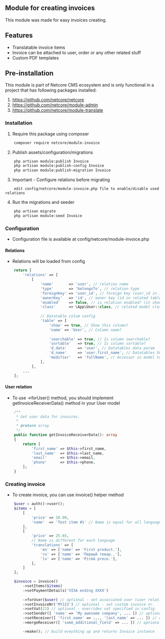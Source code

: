 ## Module for creating invoices
This module was made for easy invoices creating.

## Features

- Translatable invoice items
- Invoice can be attached to user, order or any other related stuff
- Custom PDF templates

## Pre-installation

This module is part of Netcore CMS ecosystem and is only functional in a project that has following packages installed:

1. https://github.com/netcore/netcore
2. https://github.com/netcore/module-admin
3. https://github.com/netcore/module-translate

### Installation

 1. Require this package using composer
```bash
    composer require netcore/module-invoice
```

 2. Publish assets/configuration/migrations
```bash
    php artisan module:publish Invoice
    php artisan module:publish-config Invoice
    php artisan module:publish-migration Invoice
```

 3. Important - Configure relations before migrating
```text
    edit config/netcore/module-invoice.php file to enable/disable used relations
```

 4. Run the migrations and seeder
```bash 
    php artisan migrate
    php artisan module:seed Invoice
```

### Configuration

 - Configuration file is available at config/netcore/module-invoice.php

#### Relations

- Relations will be loaded from config
```php
    return [
        'relations' => [
            [
                'name'       => 'user', // relation name
                'type'       => 'belongsTo', // relation type
                'foreignKey' => 'user_id', // foreign key (user_id in invoices table in this case)
                'ownerKey'   => 'id', // owner key (id in related table in this case)
                'enabled'    => false, // is relation enabled? (it should be enable when migrating)
                'class'      => \App\User::class, // related model class
    
                // Datatable colum config
                'table' => [
                    'show' => true, // Show this column?
                    'name' => 'User', // Column name?
    
                    'searchable' => true, // Is column searchable?
                    'sortable'   => true, // Is column sortable?
                    'd_data'     => 'user', // Datatables data param
                    'd_name'     => 'user.first_name', // Datatables SQL field param
                    'modifier'   => 'fullName', // Accessor in model to format display format
                ],
            ],
        ...
    ];
```

#### User relation

- To use ->forUser() method, you should implement getInvoiceReceiverData() method in your User model
```php 
    /**
     * Get user data for invoices.
     *
     * @return array
     */
    public function getInvoiceReceiverData(): array
    {
        return [
            'first_name' => $this->first_name,
            'last_name'  => $this->last_name,
            'email'      => $this->email,
            'phone'      => $this->phone,
        ];
    }
```

### Creating invoice

- To create invoice, you can use invoice() helper method
```php 
    $user = auth()->user();
    $items = [
        [
            'price' => 10.99,
            'name'  => 'Test item #1' // Name is equal for all languages 
        ],
        [
            'price' => 25.65,
            // Name is different for each language
            'translations' => [
                'en' => ['name' => 'First product.'],                    
                'ru' => ['name' => 'Первый товар..'],         
                'lv' => ['name' => 'Pirmā prece.'],
            ],
        ]
    ];

    $invoice = invoice()
        ->setItems($items)
        ->setPaymentDetails('VISA ending XXXX')
        
        ->forUser($user) // optional - set associated user (user relation should be enabled and configured)
        ->setInvoiceNr('MY123') // optional - set custom invoice nr.
        ->setVat(21) // optional - overrides vat specified in config
        ->setSender([ 'name' => 'My awesome company', ... ]) // optional - overrides sender data specified in config
        ->setReceiver([ 'first_name' => ..., 'last_name' => ... ]) // optional - overrides receiver data
        ->mergeReceiver([ 'some_additional_field' => ... ]) // optional - use if you need to add some extra receiver data

        ->make(); // build eveything up and returns Invoice instance
```
